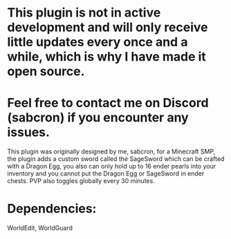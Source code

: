 # This plugin is not in active development and will only receive little updates every once and a while, which is why I have made it open source.
# Feel free to contact me on Discord (sabcron) if you encounter any issues.

This plugin was originally designed by me, sabcron, for a Minecraft SMP, the plugin adds a custom sword called the SageSword which can be crafted with a Dragon Egg, you also can only hold up to 16 ender pearls into your inventory and you cannot put the Dragon Egg or SageSword in ender chests. PVP also toggles globally every 30 minutes.

# Dependencies:
WorldEdit,
WorldGuard
